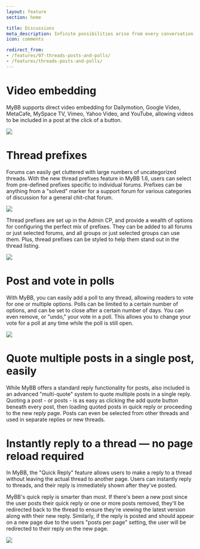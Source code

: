 ```yaml
---
layout: feature
section: home

title: Discussions
meta_description: Infinite possibilities arise from every conversation on your forum.
icon: comments

redirect_from:
- /features/07-threads-posts-and-polls/
- /features/threads-posts-and-polls/
---
```

# Video embedding
MyBB supports direct video embedding for Dailymotion, Google Video, MetaCafe, MySpace TV, Vimeo, Yahoo Video, and YouTube, allowing videos to be included in a post at the click of a button.

<div class="feature-tour__screenshot">
	<a href="{{ site.baseurl }}/assets/images/features/discussions/post-video.png" class="feature-tour__screenshot__link">
		<img src="{{ site.baseurl }}/assets/images/features/discussions/post-video.png" class="feature-tour__screenshot__image" />
	</a>
</div>

# Thread prefixes

Forums can easily get cluttered with large numbers of uncategorized threads. With the new thread prefixes feature in MyBB 1.6, users can select from pre-defined prefixes specific to individual forums. Prefixes can be anything from a "solved" marker for a support forum for various categories of discussion for a general chit-chat forum.

<div class="feature-tour__screenshot">
	<a href="{{ site.baseurl }}/assets/images/features/discussions/thread-prefix.png" class="feature-tour__screenshot__link">
		<img src="{{ site.baseurl }}/assets/images/features/discussions/thread-prefix.png" class="feature-tour__screenshot__image" />
	</a>
</div>

Thread prefixes are set up in the Admin CP, and provide a wealth of options for configuring the perfect mix of prefixes. They can be added to all forums or just selected forums, and all groups or just selected groups can use them. Plus, thread prefixes can be styled to help them stand out in the thread listing.

<div class="feature-tour__screenshot">
	<a href="{{ site.baseurl }}/assets/images/features/discussions/configure-prefixes.png" class="feature-tour__screenshot__link">
		<img src="{{ site.baseurl }}/assets/images/features/discussions/configure-prefixes.png" class="feature-tour__screenshot__image" />
	</a>
</div>

# Post and vote in polls

With MyBB, you can easily add a poll to any thread, allowing readers to vote for one or multiple options. Polls can be limited to a certain number of options, and can be set to close after a certain number of days. You can even remove, or "undo," your vote in a poll. This allows you to change your vote for a poll at any time while the poll is still open.

<div class="feature-tour__screenshot">
	<a href="{{ site.baseurl }}/assets/images/features/discussions/poll.png" class="feature-tour__screenshot__link">
		<img src="{{ site.baseurl }}/assets/images/features/discussions/poll.png" class="feature-tour__screenshot__image" />
	</a>
</div>

# Quote multiple posts in a single post, easily

While MyBB offers a standard reply functionality for posts, also included is an advanced "multi-quote" system to quote multiple posts in a single reply. Quoting a post - or posts - is as easy as clicking the add quote button beneath every post, then loading quoted posts in quick reply or proceeding to the new reply page. Posts can even be selected from other threads and used in separate replies or new threads.

# Instantly reply to a thread — no page reload required

In MyBB, the "Quick Reply" feature allows users to make a reply to a thread without leaving the actual thread to another page. Users can instantly reply to threads, and their reply is immediately shown after they've posted.

MyBB's quick reply is smarter than most. If there's been a new post since the user posts their quick reply or one or more posts removed, they'll be redirected back to the thread to ensure they're viewing the latest version along with their new reply. Similarly, if the reply is posted and should appear on a new page due to the users "posts per page" setting, the user will be redirected to their reply on the new page.

<div class="feature-tour__screenshot">
	<a href="{{ site.baseurl }}/assets/images/features/discussions/quick-reply.png" class="feature-tour__screenshot__link">
		<img src="{{ site.baseurl }}/assets/images/features/discussions/quick-reply.png" class="feature-tour__screenshot__image" />
	</a>
</div>
